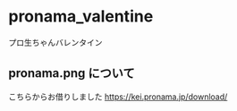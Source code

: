 # pronama_valentine
プロ生ちゃんバレンタイン

## pronama.png について
こちらからお借りしました
https://kei.pronama.jp/download/
